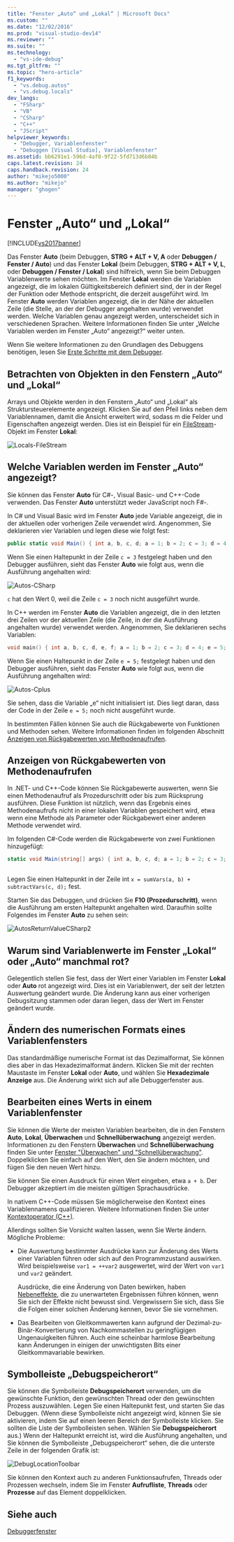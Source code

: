 ```yaml
---
title: "Fenster „Auto“ und „Lokal“ | Microsoft Docs"
ms.custom: ""
ms.date: "12/02/2016"
ms.prod: "visual-studio-dev14"
ms.reviewer: ""
ms.suite: ""
ms.technology: 
  - "vs-ide-debug"
ms.tgt_pltfrm: ""
ms.topic: "hero-article"
f1_keywords: 
  - "vs.debug.autos"
  - "vs.debug.locals"
dev_langs: 
  - "FSharp"
  - "VB"
  - "CSharp"
  - "C++"
  - "JScript"
helpviewer_keywords: 
  - "Debugger, Variablenfenster"
  - "Debuggen [Visual Studio], Variablenfenster"
ms.assetid: bb6291e1-596d-4af0-9f22-5fd713d6b84b
caps.latest.revision: 24
caps.handback.revision: 24
author: "mikejo5000"
ms.author: "mikejo"
manager: "ghogen"
---
```

# Fenster „Auto“ und „Lokal“
[!INCLUDE[vs2017banner](../code-quality/includes/vs2017banner.md)]

Das Fenster **Auto** \(beim Debuggen, **STRG \+ ALT \+ V, A** oder **Debuggen \/ Fenster \/ Auto**\) und das Fenster **Lokal** \(beim Debuggen, **STRG \+ ALT \+ V, L**, oder **Debuggen \/ Fenster \/ Lokal**\) sind hilfreich, wenn Sie beim Debuggen Variablenwerte sehen möchten. Im Fenster **Lokal** werden die Variablen angezeigt, die im lokalen Gültigkeitsbereich definiert sind, der in der Regel der Funktion oder Methode entspricht, die derzeit ausgeführt wird. Im Fenster **Auto** werden Variablen angezeigt, die in der Nähe der aktuellen Zeile \(die Stelle, an der der Debugger angehalten wurde\) verwendet werden. Welche Variablen genau angezeigt werden, unterscheidet sich in verschiedenen Sprachen. Weitere Informationen finden Sie unter „Welche Variablen werden im Fenster „Auto“ angezeigt?“ weiter unten.  
  
 Wenn Sie weitere Informationen zu den Grundlagen des Debuggens benötigen, lesen Sie [Erste Schritte mit dem Debugger](../debugger/getting-started-with-the-debugger.md).  
  
## Betrachten von Objekten in den Fenstern „Auto“ und „Lokal“  
 Arrays und Objekte werden in den Fenstern „Auto“ und „Lokal“ als Struktursteuerelemente angezeigt. Klicken Sie auf den Pfeil links neben dem Variablennamen, damit die Ansicht erweitert wird, sodass m die Felder und Eigenschaften angezeigt werden. Dies ist ein Beispiel für ein [FileStream](../Topic/FileStream%20Class.md)\-Objekt im Fenster **Lokal**:  
  
 ![Locals&#45;FileStream](../debugger/media/locals-filestream.png "Locals\-FileStream")  
  
## Welche Variablen werden im Fenster „Auto“ angezeigt?  
 Sie können das Fenster **Auto** für C\#\-, Visual Basic\- und C\+\+\-Code verwenden. Das Fenster **Auto** unterstützt weder JavaScript noch F\#\-.  
  
 In C\# und Visual Basic wird im Fenster **Auto** jede Variable angezeigt, die in der aktuellen oder vorherigen Zeile verwendet wird. Angenommen, Sie deklarieren vier Variablen und legen diese wie folgt fest:  
  
```c#  
public static void Main() { int a, b, c, d; a = 1; b = 2; c = 3; d = 4; }  
```  
  
 Wenn Sie einen Haltepunkt in der Zeile `c = 3` festgelegt haben und den Debugger ausführen, sieht das Fenster **Auto** wie folgt aus, wenn die Ausführung angehalten wird:  
  
 ![Autos&#45;CSharp](../debugger/media/autos-csharp.png "Autos\-CSharp")  
  
 `c` hat den Wert 0, weil die Zeile `c = 3` noch nicht ausgeführt wurde.  
  
 In C\+\+ werden im Fenster **Auto** die Variablen angezeigt, die in den letzten drei Zeilen vor der aktuellen Zeile \(die Zeile, in der die Ausführung angehalten wurde\) verwendet werden. Angenommen, Sie deklarieren sechs Variablen:  
  
```cpp  
void main() { int a, b, c, d, e, f; a = 1; b = 2; c = 3; d = 4; e = 5; f = 6; }  
```  
  
 Wenn Sie einen Haltepunkt in der Zeile `e = 5;` festgelegt haben und den Debugger ausführen, sieht das Fenster **Auto** wie folgt aus, wenn die Ausführung angehalten wird:  
  
 ![Autos&#45;Cplus](../debugger/media/autos-cplus.png "Autos\-Cplus")  
  
 Sie sehen, dass die Variable „e“ nicht initialisiert ist. Dies liegt daran, dass der Code in der Zeile  `e = 5;`  noch nicht ausgeführt wurde.  
  
 In bestimmten Fällen können Sie auch die Rückgabewerte von Funktionen und Methoden sehen. Weitere Informationen finden im folgenden Abschnitt [Anzeigen von Rückgabewerten von Methodenaufrufen](#bkmk_returnValue).  
  
##  <a name="bkmk_returnValue"></a> Anzeigen von Rückgabewerten von Methodenaufrufen  
 In .NET\- und C\+\+\-Code können Sie Rückgabewerte auswerten, wenn Sie einen Methodenaufruf als Prozedurschritt oder bis zum Rücksprung ausführen. Diese Funktion ist nützlich, wenn das Ergebnis eines Methodenaufrufs nicht in einer lokalen Variablen gespeichert wird, etwa wenn eine Methode als Parameter oder Rückgabewert einer anderen Methode verwendet wird.  
  
 Im folgenden C\#\-Code werden die Rückgabewerte von zwei Funktionen hinzugefügt:  
  
```c#  
static void Main(string[] args) { int a, b, c, d; a = 1; b = 2; c = 3; d = 4; int x = sumVars(a, b) + subtractVars(c, d); } private static int sumVars(int i, int j) { return i + j; } private static int subtractVars(int i, int j) { return j - i; }  
  
```  
  
 Legen Sie einen Haltepunkt in der Zeile int `x = sumVars(a, b) + subtractVars(c, d);`  fest.  
  
 Starten Sie das Debuggen, und drücken Sie **F10 \(Prozedurschritt\)**, wenn die Ausführung am ersten Haltepunkt angehalten wird. Daraufhin sollte Folgendes im Fenster **Auto** zu sehen sein:  
  
 ![AutosReturnValueCSharp2](../debugger/media/autosreturnvaluecsharp2.png "AutosReturnValueCSharp2")  
  
## Warum sind Variablenwerte im Fenster „Lokal“ oder „Auto“ manchmal rot?  
 Gelegentlich stellen Sie fest, dass der Wert einer Variablen im Fenster **Lokal** oder **Auto** rot angezeigt wird. Dies ist ein Variablenwert, der seit der letzten Auswertung geändert wurde. Die Änderung kann aus einer vorherigen Debugsitzung stammen oder daran liegen, dass der Wert im Fenster geändert wurde.  
  
## Ändern des numerischen Formats eines Variablenfensters  
 Das standardmäßige numerische Format ist das Dezimalformat, Sie können dies aber in das Hexadezimalformat ändern. Klicken Sie mit der rechten Maustaste im Fenster **Lokal** oder **Auto**, und wählen Sie **Hexadezimale Anzeige** aus. Die Änderung wirkt sich auf alle Debuggerfenster aus.  
  
## Bearbeiten eines Werts in einem Variablenfenster  
 Sie können die Werte der meisten Variablen bearbeiten, die in den Fenstern **Auto**, **Lokal**, **Überwachen** und **Schnellüberwachung** angezeigt werden. Informationen zu den Fenstern **Überwachen** und **Schnellüberwachung** finden Sie unter [Fenster "Überwachen" und "Schnellüberwachung"](../debugger/watch-and-quickwatch-windows.md). Doppelklicken Sie einfach auf den Wert, den Sie ändern möchten, und fügen Sie den neuen Wert hinzu.  
  
 Sie können Sie einen Ausdruck für einen Wert eingeben, etwa `a + b`. Der Debugger akzeptiert im die meisten gültigen Sprachausdrücke.  
  
 In nativem C\+\+\-Code müssen Sie möglicherweise den Kontext eines Variablennamens qualifizieren. Weitere Informationen finden Sie unter [Kontextoperator \(C\+\+\)](../debugger/context-operator-cpp.md).  
  
 Allerdings sollten Sie Vorsicht walten lassen, wenn Sie Werte ändern. Mögliche Probleme:  
  
-   Die Auswertung bestimmter Ausdrücke kann zur Änderung des Werts einer Variablen führen oder sich auf den Programmzustand auswirken. Wird beispielsweise `var1 = ++var2` ausgewertet, wird der Wert von `var1` und `var2` geändert.  
  
     Ausdrücke, die eine Änderung von Daten bewirken, haben [Nebeneffekte](https://en.wikipedia.org/wiki/Side_effect_\(computer_science\)), die zu unerwarteten Ergebnissen führen können, wenn Sie sich der Effekte nicht bewusst sind. Vergewissern Sie sich, dass Sie die Folgen einer solchen Änderung kennen, bevor Sie sie vornehmen.  
  
-   Das Bearbeiten von Gleitkommawerten kann aufgrund der Dezimal\-zu\-Binär\-Konvertierung von Nachkommastellen zu geringfügigen Ungenauigkeiten führen. Auch eine scheinbar harmlose Bearbeitung kann Änderungen in einigen der unwichtigsten Bits einer Gleitkommavariable bewirken.  
  
## Symbolleiste „Debugspeicherort“  
 Sie können die Symbolleiste **Debugspeicherort** verwenden, um die gewünschte Funktion, den gewünschten Thread oder den gewünschten Prozess auszuwählen. Legen Sie einen Haltepunkt fest, und starten Sie das Debuggen. \(Wenn diese Symbolleiste nicht angezeigt wird, können Sie sie aktivieren, indem Sie auf einen leeren Bereich der Symbolleiste klicken. Sie sollten die Liste der Symbolleisten sehen. Wählen Sie **Debugspeicherort** aus.\) Wenn der Haltepunkt erreicht ist, wird die Ausführung angehalten, und Sie können die Symbolleiste „Debugspeicherort“ sehen, die die unterste Zeile in der folgenden Grafik ist:  
  
 ![DebugLocationToolbar](../debugger/media/debuglocationtoolbar.png "DebugLocationToolbar")  
  
 Sie können den Kontext auch zu anderen Funktionsaufrufen, Threads oder Prozessen wechseln, indem Sie im Fenster **Aufrufliste**, **Threads** oder **Prozesse** auf das Element doppelklicken.  
  
## Siehe auch  
 [Debuggerfenster](../debugger/debugger-windows.md)